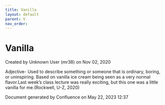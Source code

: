 ```yaml
---
title: Vanilla
layout: default
parent: V
nav_order:
---
```


# Vanilla

Created by  Unknown User (mr38) on Nov 02, 2020

Adjective- Used to describe something or someone that is ordinary, boring, or uninspiring. Based on vanilla ice cream being seen as a very normal flavor.Last week’s class lecture was really exciting, but this one was a little vanilla for me.(Rockwell, U-Z, 2020) 

Document generated by Confluence on May 22, 2023 12:37


